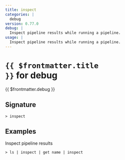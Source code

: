 ```yaml
---
title: inspect
categories: |
  debug
version: 0.77.0
debug: |
  Inspect pipeline results while running a pipeline.
usage: |
  Inspect pipeline results while running a pipeline.
---
```


# <code>{{ $frontmatter.title }}</code> for debug

<div class='command-title'>{{ $frontmatter.debug }}</div>

## Signature

```> inspect ```

## Examples

Inspect pipeline results
```shell
> ls | inspect | get name | inspect

```
